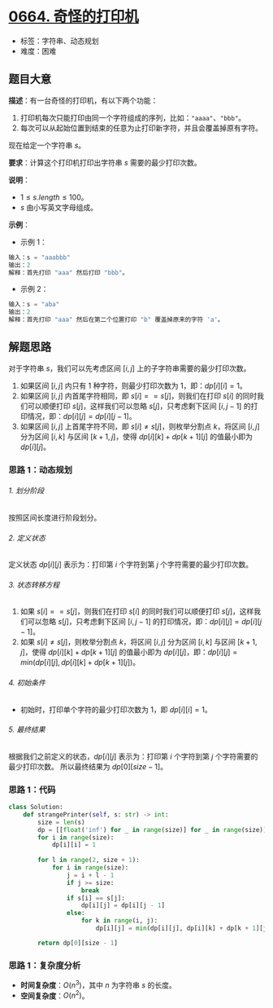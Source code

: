 # [0664. 奇怪的打印机](https://leetcode.cn/problems/strange-printer/)

- 标签：字符串、动态规划
- 难度：困难

## 题目大意

**描述**：有一台奇怪的打印机，有以下两个功能：

1. 打印机每次只能打印由同一个字符组成的序列，比如：`"aaaa"`、`"bbb"`。
2. 每次可以从起始位置到结束的任意为止打印新字符，并且会覆盖掉原有字符。

现在给定一个字符串 $s$。

**要求**：计算这个打印机打印出字符串 $s$ 需要的最少打印次数。

**说明**：

- $1 \le s.length \le 100$。
- $s$ 由小写英文字母组成。

**示例**：

- 示例 1：

```Python
输入：s = "aaabbb"
输出：2
解释：首先打印 "aaa" 然后打印 "bbb"。
```

- 示例 2：

```Python
输入：s = "aba"
输出：2
解释：首先打印 "aaa" 然后在第二个位置打印 "b" 覆盖掉原来的字符 'a'。
```

## 解题思路

对于字符串 $s$，我们可以先考虑区间 $[i, j]$ 上的子字符串需要的最少打印次数。

1. 如果区间 $[i, j]$ 内只有 $1$ 种字符，则最少打印次数为 $1$，即：$dp[i][i] = 1$。
2. 如果区间 $[i, j]$ 内首尾字符相同，即 $s[i] == s[j]$，则我们在打印 $s[i]$ 的同时我们可以顺便打印 $s[j]$，这样我们可以忽略 $s[j]$，只考虑剩下区间 $[i, j - 1]$ 的打印情况，即：$dp[i][j] = dp[i][j - 1]$。
3. 如果区间 $[i, j]$ 上首尾字符不同，即 $s[i] \ne s[j]$，则枚举分割点 $k$，将区间 $[i, j]$ 分为区间 $[i, k]$ 与区间 $[k + 1, j]$，使得 $dp[i][k] + dp[k + 1][j]$ 的值最小即为 $dp[i][j]$。

### 思路 1：动态规划

###### 1. 划分阶段

按照区间长度进行阶段划分。

###### 2. 定义状态

定义状态 $dp[i][j]$ 表示为：打印第 $i$ 个字符到第 $j$ 个字符需要的最少打印次数。

###### 3. 状态转移方程

1. 如果 $s[i] == s[j]$，则我们在打印 $s[i]$ 的同时我们可以顺便打印 $s[j]$，这样我们可以忽略 $s[j]$，只考虑剩下区间 $[i, j - 1]$ 的打印情况，即：$dp[i][j] = dp[i][j - 1]$。
2. 如果 $s[i] \ne s[j]$，则枚举分割点 $k$，将区间 $[i, j]$ 分为区间 $[i, k]$ 与区间 $[k + 1, j]$，使得 $dp[i][k] + dp[k + 1][j]$ 的值最小即为 $dp[i][j]$，即：$dp[i][j] = min(dp[i][j], dp[i][k] + dp[k + 1][j])$。

###### 4. 初始条件

- 初始时，打印单个字符的最少打印次数为 $1$，即 $dp[i][i] = 1$。

###### 5. 最终结果

根据我们之前定义的状态，$dp[i][j]$ 表示为：打印第 $i$ 个字符到第 $j$ 个字符需要的最少打印次数。 所以最终结果为 $dp[0][size - 1]$。

### 思路 1：代码

```Python
class Solution:
    def strangePrinter(self, s: str) -> int:
        size = len(s)
        dp = [[float('inf') for _ in range(size)] for _ in range(size)]
        for i in range(size):
            dp[i][i] = 1
            
        for l in range(2, size + 1):
            for i in range(size):
                j = i + l - 1
                if j >= size:
                    break
                if s[i] == s[j]:
                    dp[i][j] = dp[i][j - 1]
                else:
                    for k in range(i, j):
                        dp[i][j] = min(dp[i][j], dp[i][k] + dp[k + 1][j])

        return dp[0][size - 1]
```

### 思路 1：复杂度分析

- **时间复杂度**：$O(n^3)$，其中 $n$ 为字符串 $s$ 的长度。
- **空间复杂度**：$O(n^2)$。

